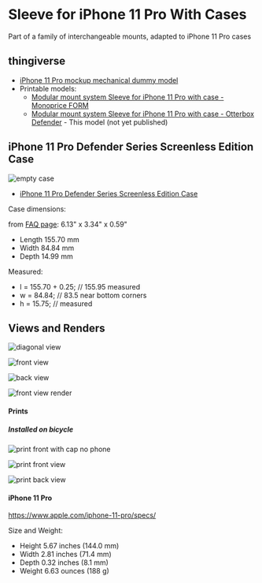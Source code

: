 Sleeve for iPhone 11 Pro With Cases
===================================

Part of a family of interchangeable mounts, adapted to iPhone 11 Pro cases

thingiverse
-----------

-	[iPhone 11 Pro mockup mechanical dummy model](https://www.thingiverse.com/thing:3865803)
-	Printable models:
	-	[Modular mount system Sleeve for iPhone 11 Pro with case - Monoprice FORM](https://www.thingiverse.com/thing:3865844)
	-	[Modular mount system Sleeve for iPhone 11 Pro with case - Otterbox Defender](https://www.thingiverse.com/thing:) - This model (not yet published)

iPhone 11 Pro Defender Series Screenless Edition Case
-----------------------------------------------------

![empty case](img/case_itself.jpg)

-	[iPhone 11 Pro Defender Series Screenless Edition Case](https://www.otterbox.com/en-us/apple-iphone-11-pro/defender-series-screenless-edition-case/77-62521.html)

Case dimensions:

from [FAQ page](https://www.otterbox.com/en-us/apple-iphone-11-pro/defender-series-screenless-edition-case/77-62521.html#tab5): 6.13" x 3.34" x 0.59"

-	Length 155.70 mm
-	Width 84.84 mm
-	Depth 14.99 mm

Measured:

-	l = 155.70 + 0.25; // 155.95 measured
-	w = 84.84; // 83.5 near bottom corners
-	h = 15.75; // measured

Views and Renders
-----------------

![diagonal view](img/sleeve_diag_view__obx_defender.png)

![front view](img/sleeve_front__obx_defender.png)

![back view](img/sleeve_back__obx_defender.png)

![front view render](img/front_view_sleeve_render.png)

#### Prints

##### Installed on bicycle

![print front with cap no phone](img/print_with_cap__obx_defender.jpg)

![print front view](img/print_front__obx_defender.jpg)

![print back view](img/print_back__obx_defender.jpg)

#### iPhone 11 Pro

https://www.apple.com/iphone-11-pro/specs/

Size and Weight:

-	Height 5.67 inches (144.0 mm)
-	Width 2.81 inches (71.4 mm)
-	Depth 0.32 inches (8.1 mm)
-	Weight 6.63 ounces (188 g)
